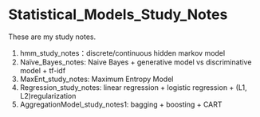 # Statistical_Models_Study_Notes

These are my study notes.

1. hmm_study_notes：discrete/continuous hidden markov model
2. Naïve_Bayes_notes: Naive Bayes + generative model vs discriminative model + tf-idf
3. MaxEnt_study_notes: Maximum Entropy Model
4. Regression_study_notes: linear regression + logistic regression + (L1, L2)regularization
5. AggregationModel_study_notes1: bagging + boosting + CART
